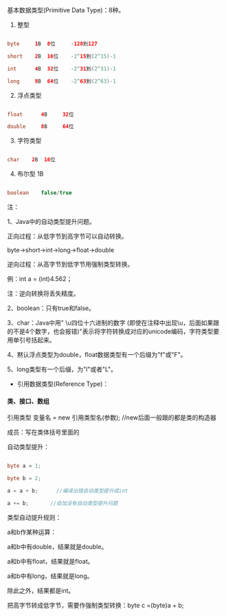 基本数据类型(Primitive Data Type)：8种。
1) 整型
```java  
byte     1B	 8位     -128到127
short    2B	 16位    -2^15到(2^15)-1
int      4B	 32位    -2^31到(2^31)-1
long     8B	 64位    -2^63到(2^63)-1
```
2) 浮点类型
```java  
float      4B	  32位
double     8B	  64位
```
3) 字符类型
```java  
char    2B	16位
```
4) 布尔型 	1B
```java  
boolean    false/true
```
注：
1、Java中的自动类型提升问题。
正向过程：从低字节到高字节可以自动转换。
byte->short->int->long->float->double
逆向过程：从高字节到低字节用强制类型转换。
例：int a = (int)4.562；
注：逆向转换将丢失精度。
2、boolean：只有true和false。
3、char：Java中用" \u四位十六进制的数字 (即使在注释中出现\u，后面如果跟的不是4个数字，也会报错)"表示将字符转换成对应的unicode编码，字符类型要用单引号括起来。
4、黙认浮点类型为double，float数据类型有一个后缀为"f"或"F"。
5、long类型有一个后缀，为"l"或者"L"。
* 引用数据类型(Reference Type)：
#### 类、接口、数组
引用类型 变量名 = new 引用类型名(参数);		//new后面一般跟的都是类的构造器
成员：写在类体括号里面的
自动类型提升：
```java  
byte a = 1;
byte b = 2;
a = a + b;      //编译出错自动类型提升成int
a += b;       //自加没有自动类型提升问题
```
类型自动提升规则：
a和b作某种运算：
a和b中有double，结果就是double。
a和b中有float，结果就是float。
a和b中有long，结果就是long。
除此之外，结果都是int。
把高字节转成低字节，需要作强制类型转换：byte c =(byte)a + b;